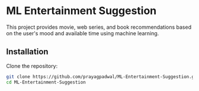 # ML Entertainment Suggestion

This project provides movie, web series, and book recommendations based on the user's mood and available time using machine learning.

## Installation

Clone the repository:

```sh
git clone https://github.com/prayagpadwal/ML-Entertainment-Suggestion.git
cd ML-Entertainment-Suggestion
